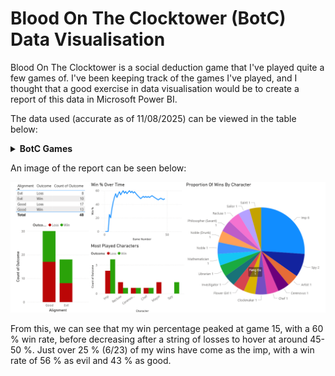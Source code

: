 # Blood On The Clocktower (BotC) Data Visualisation

Blood On The Clocktower is a social deduction game that I've played quite a few games of. I've been keeping track of the games I've played, and I thought that a good exercise in data visualisation would be to create a report of this data in Microsoft Power BI.

The data used (accurate as of 11/08/2025) can be viewed in the table below:

<details>
<summary><strong>BotC Games</strong></summary>

<table class="tg"><thead>
  <tr>
    <th class="tg-0pky">Game Number</th>
    <th class="tg-0pky">Date</th>
    <th class="tg-0pky">Type</th>
    <th class="tg-0pky">Script</th>
    <th class="tg-0pky">Alignment</th>
    <th class="tg-0pky">Character</th>
    <th class="tg-0pky">Outcome</th>
    <th class="tg-0pky">Win %</th>
  </tr></thead>
<tbody>
  <tr>
    <td class="tg-dvpl">1</td>
    <td class="tg-dvpl">26/06/2024</td>
    <td class="tg-0pky">Normal</td>
    <td class="tg-0pky">Trouble Brewing</td>
    <td class="tg-0pky">Good</td>
    <td class="tg-0pky">Chef</td>
    <td class="tg-0pky">Loss</td>
    <td class="tg-0pky">0</td>
  </tr>
  <tr>
    <td class="tg-dvpl">2</td>
    <td class="tg-dvpl">26/06/2024</td>
    <td class="tg-0pky">Normal</td>
    <td class="tg-0pky">Trouble Brewing</td>
    <td class="tg-0pky">Good</td>
    <td class="tg-0pky">Mayor</td>
    <td class="tg-0pky">Loss</td>
    <td class="tg-0pky">0</td>
  </tr>
  <tr>
    <td class="tg-dvpl">3</td>
    <td class="tg-dvpl">01/07/2024</td>
    <td class="tg-0pky">Normal</td>
    <td class="tg-0pky">My Beloved Monster</td>
    <td class="tg-0pky">Good</td>
    <td class="tg-0pky">Balloonist</td>
    <td class="tg-0pky">Loss</td>
    <td class="tg-0pky">0</td>
  </tr>
  <tr>
    <td class="tg-dvpl">4</td>
    <td class="tg-dvpl">01/07/2024</td>
    <td class="tg-0pky">Normal</td>
    <td class="tg-0pky">Land Of The Midnight Sun</td>
    <td class="tg-0pky">Good</td>
    <td class="tg-0pky">Clockmaker</td>
    <td class="tg-0pky">Win</td>
    <td class="tg-0pky">25</td>
  </tr>
  <tr>
    <td class="tg-dvpl">5</td>
    <td class="tg-dvpl">01/07/2024</td>
    <td class="tg-0pky">Teensyville</td>
    <td class="tg-0pky">Race To The Bottom</td>
    <td class="tg-0pky">Evil</td>
    <td class="tg-0pky">Vortox</td>
    <td class="tg-0pky">Loss</td>
    <td class="tg-0pky">20</td>
  </tr>
  <tr>
    <td class="tg-dvpl">6</td>
    <td class="tg-dvpl">17/07/2024</td>
    <td class="tg-0pky">Normal</td>
    <td class="tg-0pky">Trouble Brewing</td>
    <td class="tg-0pky">Evil</td>
    <td class="tg-0pky">Imp</td>
    <td class="tg-0pky">Win</td>
    <td class="tg-0pky">33.33333333</td>
  </tr>
  <tr>
    <td class="tg-dvpl">7</td>
    <td class="tg-dvpl">17/07/2024</td>
    <td class="tg-0pky">Normal</td>
    <td class="tg-0pky">Trouble Brewing</td>
    <td class="tg-0pky">Evil</td>
    <td class="tg-0pky">Imp</td>
    <td class="tg-0pky">Win</td>
    <td class="tg-0pky">42.85714286</td>
  </tr>
  <tr>
    <td class="tg-dvpl">8</td>
    <td class="tg-dvpl">24/07/2024</td>
    <td class="tg-0pky">Normal</td>
    <td class="tg-0pky">Trouble Brewing</td>
    <td class="tg-0pky">Good</td>
    <td class="tg-0pky">Saint</td>
    <td class="tg-0pky">Win</td>
    <td class="tg-0pky">50</td>
  </tr>
  <tr>
    <td class="tg-dvpl">9</td>
    <td class="tg-dvpl">24/07/2024</td>
    <td class="tg-0pky">Normal</td>
    <td class="tg-0pky">Trouble Brewing</td>
    <td class="tg-0pky">Evil</td>
    <td class="tg-0pky">Spy</td>
    <td class="tg-0pky">Win</td>
    <td class="tg-0pky">55.55555556</td>
  </tr>
  <tr>
    <td class="tg-dvpl">10</td>
    <td class="tg-dvpl">31/07/2024</td>
    <td class="tg-0pky">Normal</td>
    <td class="tg-0pky">Bad Moon Rising</td>
    <td class="tg-0pky">Evil</td>
    <td class="tg-0pky">Godfather</td>
    <td class="tg-0pky">Loss</td>
    <td class="tg-0pky">50</td>
  </tr>
  <tr>
    <td class="tg-dvpl">11</td>
    <td class="tg-dvpl">31/07/2024</td>
    <td class="tg-0pky">Normal</td>
    <td class="tg-0pky">Sects &amp; Violets</td>
    <td class="tg-0pky">Good</td>
    <td class="tg-0pky">Mathematician</td>
    <td class="tg-0pky">Win</td>
    <td class="tg-0pky">54.54545455</td>
  </tr>
  <tr>
    <td class="tg-dvpl">12</td>
    <td class="tg-dvpl">17/08/2024</td>
    <td class="tg-0pky">Normal</td>
    <td class="tg-0pky">Trouble Brewing</td>
    <td class="tg-0pky">Evil</td>
    <td class="tg-0pky">Imp</td>
    <td class="tg-0pky">Win</td>
    <td class="tg-0pky">58.33333333</td>
  </tr>
  <tr>
    <td class="tg-dvpl">13</td>
    <td class="tg-dvpl">24/08/2024</td>
    <td class="tg-0pky">Normal</td>
    <td class="tg-0pky">A Perfect Place</td>
    <td class="tg-0pky">Evil</td>
    <td class="tg-0pky">Cerenovus</td>
    <td class="tg-0pky">Loss</td>
    <td class="tg-0pky">53.84615385</td>
  </tr>
  <tr>
    <td class="tg-dvpl">14</td>
    <td class="tg-dvpl">30/08/2024</td>
    <td class="tg-0pky">Normal</td>
    <td class="tg-0pky">Back To School</td>
    <td class="tg-0pky">Good</td>
    <td class="tg-0pky">Librarian</td>
    <td class="tg-0pky">Win</td>
    <td class="tg-0pky">57.14285714</td>
  </tr>
  <tr>
    <td class="tg-dvpl">15</td>
    <td class="tg-dvpl">30/08/2024</td>
    <td class="tg-0pky">Normal</td>
    <td class="tg-0pky">(You Will Never) Break The Chain</td>
    <td class="tg-0pky">Good</td>
    <td class="tg-0pky">Sailor</td>
    <td class="tg-0pky">Win</td>
    <td class="tg-0pky">60</td>
  </tr>
  <tr>
    <td class="tg-dvpl">16</td>
    <td class="tg-dvpl">31/08/2024</td>
    <td class="tg-0pky">Normal</td>
    <td class="tg-0pky">Trouble Brewing</td>
    <td class="tg-0pky">Good</td>
    <td class="tg-0pky">Recluse</td>
    <td class="tg-0pky">Loss</td>
    <td class="tg-0pky">56.25</td>
  </tr>
  <tr>
    <td class="tg-dvpl">17</td>
    <td class="tg-dvpl">31/08/2024</td>
    <td class="tg-0pky">Normal</td>
    <td class="tg-0pky">Sects &amp; Violets</td>
    <td class="tg-0pky">Evil</td>
    <td class="tg-0pky">Cerenovus</td>
    <td class="tg-0pky">Win</td>
    <td class="tg-0pky">58.82352941</td>
  </tr>
  <tr>
    <td class="tg-dvpl">18</td>
    <td class="tg-dvpl">04/09/2024</td>
    <td class="tg-0pky">Normal</td>
    <td class="tg-0pky">Bad Moon Rising</td>
    <td class="tg-0pky">Good</td>
    <td class="tg-0pky">Pacifist</td>
    <td class="tg-0pky">Loss</td>
    <td class="tg-0pky">55.55555556</td>
  </tr>
  <tr>
    <td class="tg-dvpl">19</td>
    <td class="tg-dvpl">04/09/2024</td>
    <td class="tg-0pky">Normal</td>
    <td class="tg-0pky">Trouble Brewing</td>
    <td class="tg-0pky">Evil</td>
    <td class="tg-0pky">Imp</td>
    <td class="tg-0pky">Win</td>
    <td class="tg-0pky">57.89473684</td>
  </tr>
  <tr>
    <td class="tg-dvpl">20</td>
    <td class="tg-dvpl">07/09/2024</td>
    <td class="tg-0pky">Normal</td>
    <td class="tg-0pky">Sects &amp; Violets</td>
    <td class="tg-0pky">Good</td>
    <td class="tg-0pky">Philosopher (Savant)</td>
    <td class="tg-0pky">Win</td>
    <td class="tg-0pky">60</td>
  </tr>
  <tr>
    <td class="tg-dvpl">21</td>
    <td class="tg-dvpl">07/09/2024</td>
    <td class="tg-0pky">Normal</td>
    <td class="tg-0pky">Trouble Brewing</td>
    <td class="tg-0pky">Good</td>
    <td class="tg-0pky">Monk</td>
    <td class="tg-0pky">Loss</td>
    <td class="tg-0pky">57.14285714</td>
  </tr>
  <tr>
    <td class="tg-dvpl">22</td>
    <td class="tg-dvpl">07/09/2024</td>
    <td class="tg-0pky">Normal</td>
    <td class="tg-0pky">Trouble Brewing</td>
    <td class="tg-0pky">Good</td>
    <td class="tg-0pky">Chef</td>
    <td class="tg-0pky">Win</td>
    <td class="tg-0pky">59.09090909</td>
  </tr>
  <tr>
    <td class="tg-dvpl">23</td>
    <td class="tg-dvpl">07/09/2024</td>
    <td class="tg-0pky">Normal</td>
    <td class="tg-0pky">Trouble Brewing</td>
    <td class="tg-0pky">Good</td>
    <td class="tg-0pky">Recluse</td>
    <td class="tg-0pky">Loss</td>
    <td class="tg-0pky">56.52173913</td>
  </tr>
  <tr>
    <td class="tg-dvpl">24</td>
    <td class="tg-dvpl">07/09/2024</td>
    <td class="tg-0pky">Normal</td>
    <td class="tg-0pky">Smoked Onions</td>
    <td class="tg-0pky">Good</td>
    <td class="tg-0pky">Noble (Drunk)</td>
    <td class="tg-0pky">Win</td>
    <td class="tg-0pky">58.33333333</td>
  </tr>
  <tr>
    <td class="tg-dvpl">25</td>
    <td class="tg-dvpl">14/09/2024</td>
    <td class="tg-0pky">Normal</td>
    <td class="tg-0pky">Sects &amp; Violets</td>
    <td class="tg-0pky">Good</td>
    <td class="tg-0pky">Dreamer</td>
    <td class="tg-0pky">Loss</td>
    <td class="tg-0pky">56</td>
  </tr>
  <tr>
    <td class="tg-dvpl">26</td>
    <td class="tg-dvpl">14/09/2024</td>
    <td class="tg-0pky">Normal</td>
    <td class="tg-0pky">Trouble Brewing</td>
    <td class="tg-0pky">Good</td>
    <td class="tg-0pky">Mayor</td>
    <td class="tg-0pky">Loss</td>
    <td class="tg-0pky">53.84615385</td>
  </tr>
  <tr>
    <td class="tg-dvpl">27</td>
    <td class="tg-dvpl">21/09/2024</td>
    <td class="tg-0pky">Normal</td>
    <td class="tg-0pky">Sects &amp; Violets</td>
    <td class="tg-0pky">Good</td>
    <td class="tg-0pky">Town Crier</td>
    <td class="tg-0pky">Loss</td>
    <td class="tg-0pky">51.85185185</td>
  </tr>
  <tr>
    <td class="tg-dvpl">28</td>
    <td class="tg-dvpl">21/09/2024</td>
    <td class="tg-0pky">Normal</td>
    <td class="tg-0pky">Bad Moon Rising</td>
    <td class="tg-0pky">Good</td>
    <td class="tg-0pky">Exorcist</td>
    <td class="tg-0pky">Loss</td>
    <td class="tg-0pky">50</td>
  </tr>
  <tr>
    <td class="tg-dvpl">29</td>
    <td class="tg-dvpl">21/09/2024</td>
    <td class="tg-0pky">Normal</td>
    <td class="tg-0pky">Trouble Brewing</td>
    <td class="tg-0pky">Good</td>
    <td class="tg-0pky">Washerwoman</td>
    <td class="tg-0pky">Loss</td>
    <td class="tg-0pky">48.27586207</td>
  </tr>
  <tr>
    <td class="tg-dvpl">30</td>
    <td class="tg-dvpl">21/09/2024</td>
    <td class="tg-0pky">Normal</td>
    <td class="tg-0pky">Trouble Brewing</td>
    <td class="tg-0pky">Good</td>
    <td class="tg-0pky">Investigator</td>
    <td class="tg-0pky">Win</td>
    <td class="tg-0pky">50</td>
  </tr>
  <tr>
    <td class="tg-dvpl">31</td>
    <td class="tg-dvpl">27/09/2024</td>
    <td class="tg-0pky">Normal</td>
    <td class="tg-0pky">Dark and Stormy-caught</td>
    <td class="tg-0pky">Good</td>
    <td class="tg-0pky">Noble</td>
    <td class="tg-0pky">Win</td>
    <td class="tg-0pky">51.61290323</td>
  </tr>
  <tr>
    <td class="tg-dvpl">32</td>
    <td class="tg-dvpl">27/09/2024</td>
    <td class="tg-0pky">Normal</td>
    <td class="tg-0pky">Malchemy</td>
    <td class="tg-0pky">Evil</td>
    <td class="tg-0pky">Imp</td>
    <td class="tg-0pky">Loss</td>
    <td class="tg-0pky">50</td>
  </tr>
  <tr>
    <td class="tg-dvpl">33</td>
    <td class="tg-dvpl">27/09/2024</td>
    <td class="tg-0pky">Normal</td>
    <td class="tg-0pky">Malchemy</td>
    <td class="tg-0pky">Evil</td>
    <td class="tg-0pky">Fang Gu</td>
    <td class="tg-0pky">Win</td>
    <td class="tg-0pky">51.51515152</td>
  </tr>
  <tr>
    <td class="tg-dvpl">34</td>
    <td class="tg-dvpl">27/09/2024</td>
    <td class="tg-0pky">Normal</td>
    <td class="tg-0pky">Induced Labour</td>
    <td class="tg-0pky">Good</td>
    <td class="tg-0pky">Shugenja</td>
    <td class="tg-0pky">Loss</td>
    <td class="tg-0pky">50</td>
  </tr>
  <tr>
    <td class="tg-dvpl">35</td>
    <td class="tg-dvpl">28/09/2024</td>
    <td class="tg-0pky">Normal</td>
    <td class="tg-0pky">Trouble Brewing</td>
    <td class="tg-0pky">Evil</td>
    <td class="tg-0pky">Imp</td>
    <td class="tg-0pky">Win</td>
    <td class="tg-0pky">51.42857143</td>
  </tr>
  <tr>
    <td class="tg-dvpl">36</td>
    <td class="tg-dvpl">28/09/2024</td>
    <td class="tg-0pky">Normal</td>
    <td class="tg-0pky">Trouble Brewing</td>
    <td class="tg-0pky">Evil</td>
    <td class="tg-0pky">Imp</td>
    <td class="tg-0pky">Loss</td>
    <td class="tg-0pky">50</td>
  </tr>
  <tr>
    <td class="tg-dvpl">37</td>
    <td class="tg-dvpl">28/09/2024</td>
    <td class="tg-0pky">Normal</td>
    <td class="tg-0pky">Sects &amp; Violets</td>
    <td class="tg-0pky">Good</td>
    <td class="tg-0pky">Artist</td>
    <td class="tg-0pky">Win</td>
    <td class="tg-0pky">51.35135135</td>
  </tr>
  <tr>
    <td class="tg-dvpl">38</td>
    <td class="tg-dvpl">29/05/2025</td>
    <td class="tg-0pky">Normal</td>
    <td class="tg-0pky">Trouble Brewing</td>
    <td class="tg-0pky">Evil</td>
    <td class="tg-0pky">Imp</td>
    <td class="tg-0pky">Win</td>
    <td class="tg-0pky">52.63157895</td>
  </tr>
  <tr>
    <td class="tg-dvpl">39</td>
    <td class="tg-dvpl">29/05/2025</td>
    <td class="tg-0pky">Normal</td>
    <td class="tg-0pky">Trouble Brewing</td>
    <td class="tg-0pky">Evil</td>
    <td class="tg-0pky">Imp</td>
    <td class="tg-0pky">Loss</td>
    <td class="tg-0pky">51.28205128</td>
  </tr>
  <tr>
    <td class="tg-dvpl">40</td>
    <td class="tg-dvpl">29/05/2025</td>
    <td class="tg-0pky">Normal</td>
    <td class="tg-0pky">Trouble Brewing</td>
    <td class="tg-0pky">Evil</td>
    <td class="tg-0pky">Poisoner</td>
    <td class="tg-0pky">Loss</td>
    <td class="tg-0pky">50</td>
  </tr>
  <tr>
    <td class="tg-dvpl">41</td>
    <td class="tg-dvpl">18/06/2025</td>
    <td class="tg-0pky">Normal</td>
    <td class="tg-0pky">Trouble Brewing</td>
    <td class="tg-0pky">Good</td>
    <td class="tg-0pky">Ravenkeeper</td>
    <td class="tg-0pky">Loss</td>
    <td class="tg-0pky">48.7804878</td>
  </tr>
  <tr>
    <td class="tg-dvpl">42</td>
    <td class="tg-dvpl">18/06/2025</td>
    <td class="tg-0pky">Normal</td>
    <td class="tg-0pky">Trouble Brewing</td>
    <td class="tg-0pky">Good</td>
    <td class="tg-0pky">Soldier</td>
    <td class="tg-0pky">Loss</td>
    <td class="tg-0pky">47.61904762</td>
  </tr>
  <tr>
    <td class="tg-dvpl">43</td>
    <td class="tg-dvpl">26/06/2025</td>
    <td class="tg-0pky">Normal</td>
    <td class="tg-0pky">Trouble Brewing</td>
    <td class="tg-0pky">Evil</td>
    <td class="tg-0pky">Imp</td>
    <td class="tg-0pky">Loss</td>
    <td class="tg-0pky">46.51162791</td>
  </tr>
  <tr>
    <td class="tg-dvpl">44</td>
    <td class="tg-dvpl">26/06/2025</td>
    <td class="tg-0pky">Normal</td>
    <td class="tg-0pky">Trouble Brewing</td>
    <td class="tg-0pky">Evil</td>
    <td class="tg-0pky">Spy</td>
    <td class="tg-0pky">Win</td>
    <td class="tg-0pky">47.72727273</td>
  </tr>
  <tr>
    <td class="tg-dvpl">45</td>
    <td class="tg-dvpl">26/06/2025</td>
    <td class="tg-0pky">Normal</td>
    <td class="tg-0pky">Trouble Brewing</td>
    <td class="tg-0pky">Good</td>
    <td class="tg-0pky">Recluse</td>
    <td class="tg-0pky">Win</td>
    <td class="tg-0pky">48.88888889</td>
  </tr>
  <tr>
    <td class="tg-dvpl">46</td>
    <td class="tg-dvpl">06/08/2025</td>
    <td class="tg-0pky">Normal</td>
    <td class="tg-0pky">Sects &amp; Violets</td>
    <td class="tg-0pky">Good</td>
    <td class="tg-0pky">Sweetheart</td>
    <td class="tg-0pky">Loss</td>
    <td class="tg-0pky">47.82608696</td>
  </tr>
  <tr>
    <td class="tg-dvpl">47</td>
    <td class="tg-dvpl">06/08/2025</td>
    <td class="tg-0pky">Normal </td>
    <td class="tg-0pky">Sects &amp; Violets</td>
    <td class="tg-0pky">Good</td>
    <td class="tg-0pky">Barber</td>
    <td class="tg-0pky">Loss</td>
    <td class="tg-0pky">46.80851064</td>
  </tr>
  <tr>
    <td class="tg-dvpl">48</td>
    <td class="tg-dvpl">06/08/2025</td>
    <td class="tg-0pky">Normal</td>
    <td class="tg-0pky">Sects &amp; Violets</td>
    <td class="tg-0pky">Good</td>
    <td class="tg-0pky">Flower Girl</td>
    <td class="tg-0pky">Win</td>
    <td class="tg-0pky">47.91666667</td>
  </tr>
</tbody></table>

</details>


An image of the report can be seen below:

![BotC Graphs](images/project_3/BotC_stats.png)

From this, we can see that my win percentage peaked at game 15, with a 60 % win rate, before decreasing after a string of losses to hover at around 45-50 %. Just over 25 % (6/23) of my wins have come as the imp, with a win rate of 56 % as evil and 43 % as good.

